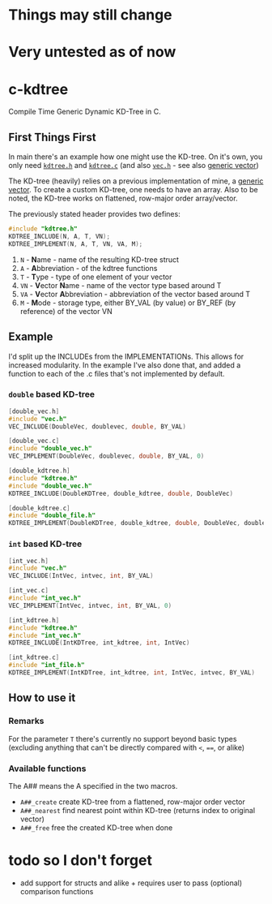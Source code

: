 # Things may still change
# Very untested as of now
# c-kdtree
Compile Time Generic Dynamic KD-Tree in C.

## First Things First
In main there's an example how one might use the KD-tree.
On it's own, you only need [`kdtree.h`](src/kdtree.h) and [`kdtree.c`](src/kdtree.c) (and also [`vec.h`](src/vec.h) - see also [generic vector](https://github.com/rphii/c-vector))

The KD-tree (heavily) relies on a previous implementation of mine, a [generic vector](https://github.com/rphii/c-vector).
To create a custom KD-tree, one needs to have an array. Also to be noted, the KD-tree works on flattened, row-major order array/vector.

The previously stated header provides two defines:

```c
#include "kdtree.h"
KDTREE_INCLUDE(N, A, T, VN);
KDTREE_IMPLEMENT(N, A, T, VN, VA, M);
```

1. `N` - **N**ame - name of the resulting KD-tree struct
2. `A` - **A**bbreviation - of the kdtree functions
3. `T` - **T**ype - type of one element of your vector
4. `VN` - **V**ector **N**ame - name of the vector type based around T
5. `VA` - **V**ector **A**bbreviation - abbreviation of the vector based around T
6. `M` - **M**ode - storage type, either BY_VAL (by value) or BY_REF (by reference) of the vector VN

## Example
I'd split up the INCLUDEs from the IMPLEMENTATIONs. This allows for increased modularity.
In the example I've also done that, and added a function to each of the .c files that's not implemented by default.

### `double` based KD-tree

```c
[double_vec.h]
#include "vec.h"
VEC_INCLUDE(DoubleVec, doublevec, double, BY_VAL)

[double_vec.c]
#include "double_vec.h"
VEC_IMPLEMENT(DoubleVec, doublevec, double, BY_VAL, 0)

[double_kdtree.h]
#include "kdtree.h"
#include "double_vec.h"
KDTREE_INCLUDE(DoubleKDTree, double_kdtree, double, DoubleVec)

[double_kdtree.c]
#include "double_file.h"
KDTREE_IMPLEMENT(DoubleKDTree, double_kdtree, double, DoubleVec, doublevec, BY_VAL)
```

### `int` based KD-tree

```c
[int_vec.h]
#include "vec.h"
VEC_INCLUDE(IntVec, intvec, int, BY_VAL)

[int_vec.c]
#include "int_vec.h"
VEC_IMPLEMENT(IntVec, intvec, int, BY_VAL, 0)

[int_kdtree.h]
#include "kdtree.h"
#include "int_vec.h"
KDTREE_INCLUDE(IntKDTree, int_kdtree, int, IntVec)

[int_kdtree.c]
#include "int_file.h"
KDTREE_IMPLEMENT(IntKDTree, int_kdtree, int, IntVec, intvec, BY_VAL)
```

## How to use it
### Remarks
For the parameter `T` there's currently no support beyond basic types (excluding anything that can't be directly compared with `<`, `==`, or alike)

### Available functions
The A## means the A specified in the two macros.

- `A##_create` create KD-tree from a flattened, row-major order vector
- `A##_nearest` find nearest point within KD-tree (returns index to original vector)
- `A##_free` free the created KD-tree when done


# todo so I don't forget
- add support for structs and alike + requires user to pass (optional) comparison functions

